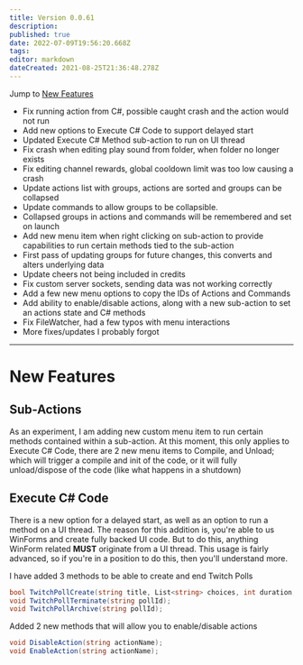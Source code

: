 ```yaml
---
title: Version 0.0.61
description:
published: true
date: 2022-07-09T19:56:20.668Z
tags:
editor: markdown
dateCreated: 2021-08-25T21:36:48.278Z
---
```


Jump to [New Features](#new-features)

* Fix running action from C#, possible caught crash and the action would not run
* Add new options to Execute C# Code to support delayed start
* Updated Execute C# Method sub-action to run on UI thread
* Fix crash when editing play sound from folder, when folder no longer exists
* Fix editing channel rewards, global cooldown limit was too low causing a crash
* Update actions list with groups, actions are sorted and groups can be collapsed
* Update commands to allow groups to be collapsible.
* Collapsed groups in actions and commands will be remembered and set on launch
* Add new menu item when right clicking on sub-action to provide capabilities to run certain methods tied to the sub-action
* First pass of updating groups for future changes, this converts and alters underlying data
* Update cheers not being included in credits
* Fix custom server sockets, sending data was not working correctly
* Add a few new menu options to copy the IDs of Actions and Commands
* Add ability to enable/disable actions, along with a new sub-action to set an actions state and C# methods
* Fix FileWatcher, had a few typos with menu interactions
* More fixes/updates I probably forgot

***
# New Features

## Sub-Actions
As an experiment, I am adding new custom menu item to run certain methods contained within a sub-action.  At this moment, this only applies to Execute C# Code, there are 2 new menu items to Compile, and Unload; which will trigger a compile and init of the code, or it will fully unload/dispose of the code (like what happens in a shutdown)

## Execute C# Code
There is a new option for a delayed start, as well as an option to run a method on a UI thread.  The reason for this addition is, you're able to us WinForms and create fully backed UI code.  But to do this, anything WinForm related **MUST** originate from a UI thread.  This usage is fairly advanced, so if you're in a position to do this, then you'll understand more.

I have added 3 methods to be able to create and end Twitch Polls

```csharp
bool TwitchPollCreate(string title, List<string> choices, int duration, int bitsPerVote = 0, int channelPointsPerVote = 0);
void TwitchPollTerminate(string pollId);
void TwitchPollArchive(string pollId);
```

Added 2 new methods that will allow you to enable/disable actions

```csharp
void DisableAction(string actionName);
void EnableAction(string actionName);
```